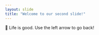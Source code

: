 ```yaml
---
layout: slide
title: "Welcome to our second slide!"
---
```

:fu: Life is good.
Use the left arrow to go back!
